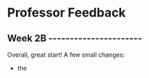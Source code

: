 # Professor Feedback

## Week 2B ----------------------

Overall, great start! A few small changes:

- the <title> should be the name of the website: Polished+
- the logo bar should be its own separate <section>
- You should avoid typing in all caps on the web, it is bad for accessibility. Right in normal sentence case and then we can style it later with CSS to make it all caps.
- Change the <footer> tag on the "Join now..." banner to a <section>. A <footer> tag in this case works as it is acting as the conclusion of the main content. However, it's possible that this Call to Action banner could be reused somewhere else on the site and may not always be the conclusion of the page content, so a <section> is more universally appropriate.
- The logos in the header/footer should be wrapped in an <a> linking to the home page

## Week 3 ----------------------

Great work! A few suggestions to simplify your code:

- You can simplify your button styles. You've created two separate classes and have duplicated a number lines of code. To simplify, create on `.btn` class that creates the basic button styles and then create a second `.btn-white` that changes to colour to white. This will help keep things consistent as well.
- The same concept can be applied to the banners as a whole. create a basic `.banner` class that applies basic styles like alignment, color, etc. Then use a secondary class to apply overrides for padding and image.

Loving the super swanky button hovers! 🤘

## Week 4 ----------------------

Code Quality: 2.5/3
Design: .75/1
File Organization & Commits: 1/1
Total: 4.25/5

- Make sure to review your CSS to insure it is neat and organized, including:
  - remove empty lines inside of CSS rules
  - there should be a space between the selector and the opening curly bracket `{`
  - there should be a space between each ruleset
  - double check indentation
- Make sure to apply the `Ubuntu` font across the entire site!
- Apply base consistent margin to all heading and type like in our in class tutorial: `margin: 0 0 1.5rem;`
- You should include a base style for all `<a>`